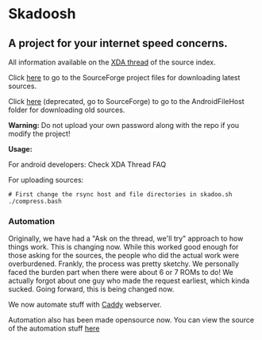 # Skadoosh
## A project for your internet speed concerns.

All information available on the [XDA thread](http://forum.xda-developers.com/android/software/sources-android-sources-highly-t3231109) of the source index.

Click [here](https://sourceforge.net/projects/skadoosh/files/) to go to the SourceForge project files for downloading latest sources.

Click [here](https://www.androidfilehost.com/?w=files&flid=87142) (deprecated, go to SourceForge) to go to the AndroidFileHost folder for downloading old sources.

**Warning:** Do not upload your own password along with the repo if you modify the project!

**Usage:**

For android developers:
Check XDA Thread FAQ

For uploading sources:
```shell
# First change the rsync host and file directories in skadoo.sh
./compress.bash
```

### Automation

Originally, we have had a "Ask on the thread, we'll try" approach to how things work. This is changing now.
While this worked good enough for those asking for the sources, the people who did the actual work were overburdened. Frankly, the process was pretty sketchy.
We personally faced the burden part when there were about 6 or 7 ROMs to do! 
We actually forgot about one guy who made the request earliest, which kinda sucked.
Going forward, this is being changed now.

We now automate stuff with [Caddy](https://caddyserver.com) webserver.

Automation also has been made opensource now.
You can view the source of the automation stuff [here](https://github.com/regalstreak/skadhook)
